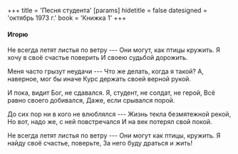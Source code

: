 +++
title = 'Песня студента'
[params]
  hidetitle = false
  datesigned = 'октябрь 1973 г.'
  book = 'Книжка 1'
+++
<!-- Песня студента -->

#### Игорю

Не всегда летят листья по ветру ---
Они могут, как птицы кружить.
Я хочу в своё счастье поверить
И своею судьбой дорожить.

Меня часто грызут неудачи ---
Что же делать, когда я такой?
А, наверное, мог бы иначе
Курс держать своей верной рукой.
<!-- [АвтВариант- Курс держать своей твёрдой рукой.] -->

И пока, видит Бог, не сдавался.
Я, студент, не солдат, не герой,
Всё равно своего добивался,
Даже, если срывался порой.

До сих пор ни в кого не влюблялся ---
Жизнь текла безмятежной рекой,
Но вот, надо же, с ней повстречался
И на век потерял свой покой.

Не всегда летят листья по ветру ---
Они могут как птицы, кружить.
Я найду своё счастье, поверьте,
За него буду драться и жить!

<!-- октябрь 1973 г. -->
<!-- Книжка 1 -->
